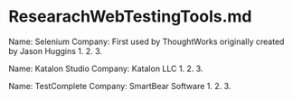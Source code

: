 # ResearachWebTestingTools.md
Name: Selenium
Company: First used by ThoughtWorks originally created by Jason Huggins
1. 
2.
3.


Name: Katalon Studio
Company: Katalon LLC
1.
2.
3.


Name: TestComplete
Company: SmartBear Software
1.
2.
3.


